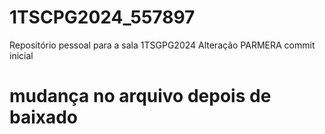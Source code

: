 # 1TSCPG2024_557897
Repositório pessoal para a sala 1TSGPG2024
Alteração PARMERA commit inicial

# mudança no arquivo depois de baixado